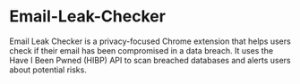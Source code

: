 # Email-Leak-Checker
Email Leak Checker is a privacy-focused Chrome extension that helps users check if their email has been compromised in a data breach. It uses the Have I Been Pwned (HIBP) API to scan breached databases and alerts users about potential risks.
